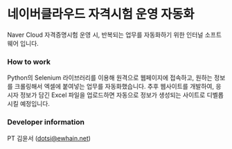 # 네이버클라우드 자격시험 운영 자동화

Naver Cloud 자격증명시험 운영 시, 반복되는 업무를 자동화하기 위한 인터널 소프트웨어 입니다. 

### How to work
Python의 Selenium 라이브러리를 이용해 원격으로 웹페이지에 접속하고, 원하는 정보를 크롤링해서 엑셀에 붙여넣는 업무를 자동화했습니다. 추후 웹사이트를 개발하여, 응시자 정보가 담긴 Excel 파일을 업로드하면 자동으로 정보가 생성되는 사이트로 디벨롭 시킬 예정입니다.

### Developer information
PT 김윤서 (dotsi@ewhain.net)
